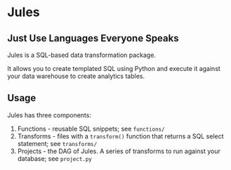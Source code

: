 # Jules
## Just Use Languages Everyone Speaks

Jules is a SQL-based data transformation package.

It allows you to create templated SQL using Python and execute it against your data warehouse to create analytics tables. 

## Usage
Jules has three components:
1. Functions - reusable SQL snippets; see `functions/`
2. Transforms - files with a `transform()` function that returns a SQL select statement; see `transforms/`
3. Projects - the DAG of Jules. A series of transforms to run against your database; see `project.py`